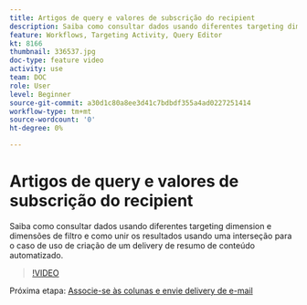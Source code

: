 ```yaml
---
title: Artigos de query e valores de subscrição do recipient
description: Saiba como consultar dados usando diferentes targeting dimension e dimensões de filtro e como unir os resultados usando uma interseção para o caso de uso de criação de um delivery de resumo de conteúdo automatizado.
feature: Workflows, Targeting Activity, Query Editor
kt: 8166
thumbnail: 336537.jpg
doc-type: feature video
activity: use
team: DOC
role: User
level: Beginner
source-git-commit: a30d1c80a8ee3d41c7bdbdf355a4ad0227251414
workflow-type: tm+mt
source-wordcount: '0'
ht-degree: 0%

---
```



# Artigos de query e valores de subscrição do recipient

Saiba como consultar dados usando diferentes targeting dimension e dimensões de filtro e como unir os resultados usando uma interseção para o caso de uso de criação de um delivery de resumo de conteúdo automatizado.

>[!VIDEO](https://video.tv.adobe.com/v/336537?quality=12)

Próxima etapa: [Associe-se às colunas e envie delivery de e-mail](/help/tutorial-using-soap-apis/join-columns-and-send-automated-email-delivery.md)

